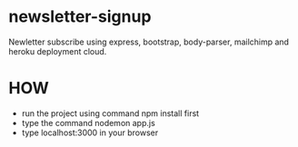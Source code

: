 # newsletter-signup
Newletter subscribe using express, bootstrap, body-parser, mailchimp and heroku deployment cloud.

# HOW
- run the project using command npm install first
- type the command nodemon app.js
- type localhost:3000 in your browser
